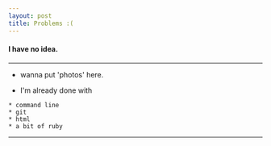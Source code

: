 ```yaml
---
layout: post
title: Problems :(
---
```


#### I have no idea.

***



* wanna put 'photos' here.

* I'm already done with

```
* command line
* git
* html
* a bit of ruby
```


***
